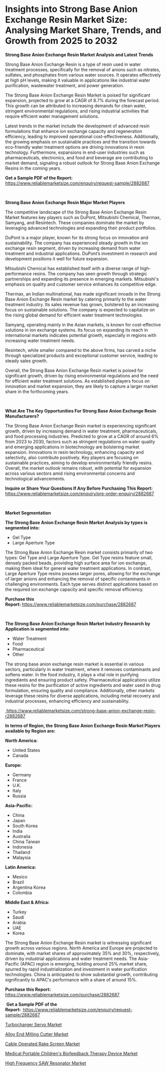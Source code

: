 <p><h1>Insights into Strong Base Anion Exchange Resin Market Size: Analysing Market Share, Trends, and Growth from 2025 to 2032</h1></p><p><strong>Strong Base Anion Exchange Resin Market Analysis and Latest Trends</strong></p>
<p><p>Strong Base Anion Exchange Resin is a type of resin used in water treatment processes, specifically for the removal of anions such as nitrates, sulfates, and phosphates from various water sources. It operates effectively at high pH levels, making it valuable in applications like industrial water purification, wastewater treatment, and power generation.</p><p>The Strong Base Anion Exchange Resin Market is poised for significant expansion, projected to grow at a CAGR of 8.7% during the forecast period. This growth can be attributed to increasing demands for clean water, stringent environmental regulations, and rising industrial activities that require efficient water management solutions. </p><p>Latest trends in the market include the development of advanced resin formulations that enhance ion exchange capacity and regeneration efficiency, leading to improved operational cost-effectiveness. Additionally, the growing emphasis on sustainable practices and the transition towards eco-friendly water treatment options are driving innovations in resin technology. Furthermore, expansions in end-user industries such as pharmaceuticals, electronics, and food and beverage are contributing to market demand, signaling a robust outlook for Strong Base Anion Exchange Resins in the coming years.</p></p>
<p><strong>Get a Sample PDF of the Report:&nbsp;</strong> <a href="https://www.reliablemarketsize.com/enquiry/request-sample/2882687?utm_campaign=2003&utm_medium=2&utm_source=Github&utm_content=ia&utm_term=13032025&utm_id=strong-base-anion-exchange-resin">https://www.reliablemarketsize.com/enquiry/request-sample/2882687</a></p>
<p>&nbsp;</p>
<p><strong>Strong Base Anion Exchange Resin Major Market Players</strong></p>
<p><p>The competitive landscape of the Strong Base Anion Exchange Resin Market features key players such as DuPont, Mitsubishi Chemical, Thermax, Samyang, and Resintech. These companies dominate the market by leveraging advanced technologies and expanding their product portfolios.</p><p>DuPont is a major player, known for its strong focus on innovation and sustainability. The company has experienced steady growth in the ion exchange resin segment, driven by increasing demand from water treatment and industrial applications. DuPont’s investment in research and development positions it well for future expansion.</p><p>Mitsubishi Chemical has established itself with a diverse range of high-performance resins. The company has seen growth through strategic partnerships and expanding its presence in emerging markets. Mitsubishi's emphasis on quality and customer service enhances its competitive edge.</p><p>Thermax, an Indian multinational, has made significant inroads in the Strong Base Anion Exchange Resin market by catering primarily to the water treatment industry. Its sales revenue has grown, bolstered by an increasing focus on sustainable solutions. The company is expected to capitalize on the rising global demand for efficient water treatment technologies.</p><p>Samyang, operating mainly in the Asian markets, is known for cost-effective solutions in ion exchange systems. Its focus on expanding its reach in international markets indicates potential growth, especially in regions with increasing water treatment needs.</p><p>Resintech, while smaller compared to the above firms, has carved a niche through specialized products and exceptional customer service, leading to steady sales growth.</p><p>Overall, the Strong Base Anion Exchange Resin market is poised for significant growth, driven by rising environmental regulations and the need for efficient water treatment solutions. As established players focus on innovation and market expansion, they are likely to capture a larger market share in the forthcoming years.</p></p>
<p>&nbsp;</p>
<p><strong>What Are The Key Opportunities For Strong Base Anion Exchange Resin Manufacturers?</strong></p>
<p><p>The Strong Base Anion Exchange Resin market is experiencing significant growth, driven by increasing demand in water treatment, pharmaceuticals, and food processing industries. Predicted to grow at a CAGR of around 6% from 2023 to 2030, factors such as stringent regulations on water quality and emerging applications in biotechnology are bolstering market expansion. Innovations in resin technology, enhancing capacity and selectivity, also contribute positively. Key players are focusing on sustainable practices, aiming to develop environmentally friendly resins. Overall, the market outlook remains robust, with potential for expansion across various sectors amid rising environmental concerns and technological advancements.</p></p>
<p><strong>Inquire or Share Your Questions If Any Before Purchasing This Report:</strong> <a href="https://www.reliablemarketsize.com/enquiry/pre-order-enquiry/2882687?utm_campaign=2003&utm_medium=2&utm_source=Github&utm_content=ia&utm_term=13032025&utm_id=strong-base-anion-exchange-resin">https://www.reliablemarketsize.com/enquiry/pre-order-enquiry/2882687</a></p>
<p>&nbsp;</p>
<p><strong>Market Segmentation</strong></p>
<p><strong>The Strong Base Anion Exchange Resin Market Analysis by types is segmented into:</strong></p>
<p><ul><li>Gel Type</li><li>Large Aperture Type</li></ul></p>
<p><p>The Strong Base Anion Exchange Resin market consists primarily of two types: Gel Type and Large Aperture Type. Gel Type resins feature small, densely packed beads, providing high surface area for ion exchange, making them ideal for general water treatment applications. In contrast, Large Aperture Type resins possess larger pores, allowing for the exchange of larger anions and enhancing the removal of specific contaminants in challenging environments. Each type serves distinct applications based on the required ion exchange capacity and specific removal efficiency.</p></p>
<p><strong>Purchase this Report:&nbsp;</strong><a href="https://www.reliablemarketsize.com/purchase/2882687?utm_campaign=2003&utm_medium=2&utm_source=Github&utm_content=ia&utm_term=13032025&utm_id=strong-base-anion-exchange-resin">https://www.reliablemarketsize.com/purchase/2882687</a></p>
<p>&nbsp;</p>
<p><strong>The Strong Base Anion Exchange Resin Market Industry Research by Application is segmented into:</strong></p>
<p><ul><li>Water Treatment</li><li>Food</li><li>Pharmaceutical</li><li>Other</li></ul></p>
<p><p>The strong base anion exchange resin market is essential in various sectors, particularly in water treatment, where it removes contaminants and softens water. In the food industry, it plays a vital role in purifying ingredients and ensuring product safety. Pharmaceutical applications utilize these resins for the purification of active ingredients and water used in drug formulation, ensuring quality and compliance. Additionally, other markets leverage these resins for diverse applications, including metal recovery and industrial processes, enhancing efficiency and sustainability.</p></p>
<p><a href="https://www.reliablemarketsize.com/strong-base-anion-exchange-resin-r2882687?utm_campaign=2003&utm_medium=2&utm_source=Github&utm_content=ia&utm_term=13032025&utm_id=strong-base-anion-exchange-resin">&nbsp;https://www.reliablemarketsize.com/strong-base-anion-exchange-resin-r2882687</a></p>
<p><strong>In terms of Region, the Strong Base Anion Exchange Resin Market Players available by Region are:</strong></p>
<p>
    <p> <strong> North America: </strong>
        <ul>
            <li>United States</li>
            <li>Canada</li>
        </ul>
        </p> 
    <p> <strong> Europe: </strong>
        <ul>
            <li>Germany</li>
            <li>France</li>
            <li>U.K.</li>
            <li>Italy</li>
            <li>Russia</li>
        </ul>
        </p> 
    <p> <strong> Asia-Pacific: </strong>
        <ul>
            <li>China</li>
            <li>Japan</li>
            <li>South Korea</li>
            <li>India</li>
            <li>Australia</li>
            <li>China Taiwan</li>
            <li>Indonesia</li>
            <li>Thailand</li>
            <li>Malaysia</li>
        </ul>
        </p> 
    <p> <strong> Latin America: </strong>
        <ul>
            <li>Mexico</li>
            <li>Brazil</li>
            <li>Argentina Korea</li>
            <li>Colombia</li>
        </ul>
        </p> 
    <p> <strong> Middle East & Africa: </strong>
        <ul>
            <li>Turkey</li>
            <li>Saudi</li>
            <li>Arabia</li>
            <li>UAE</li>
            <li>Korea</li>
        </ul>
    </p>
    </p>
<p><p>The Strong Base Anion Exchange Resin market is witnessing significant growth across various regions. North America and Europe are projected to dominate, with market shares of approximately 35% and 30%, respectively, driven by industrial applications and water treatment needs. The Asia-Pacific (APAC) region is emerging, holding around 25% market share, spurred by rapid industrialization and investment in water purification technologies. China is anticipated to show substantial growth, contributing significantly to APAC's performance with a share of around 15%.</p></p>
<p><strong>Purchase this Report: </strong><a href="https://www.reliablemarketsize.com/purchase/2882687?utm_campaign=2003&utm_medium=2&utm_source=Github&utm_content=ia&utm_term=13032025&utm_id=strong-base-anion-exchange-resin">https://www.reliablemarketsize.com/purchase/2882687</a></p>
<p>&nbsp;<strong>Get a Sample PDF of the Report:&nbsp;&nbsp;</strong><a href="https://www.reliablemarketsize.com/enquiry/request-sample/2882687?utm_campaign=2003&utm_medium=2&utm_source=Github&utm_content=ia&utm_term=13032025&utm_id=strong-base-anion-exchange-resin">https://www.reliablemarketsize.com/enquiry/request-sample/2882687</a></p>
<p><strong></strong></p>
<p><p><a href="https://github.com/mronmizoe/Market-Research-Report-List-1/blob/main/turbocharger-servo-market.md?utm_campaign=2003&utm_medium=2&utm_source=Github&utm_content=ia&utm_term=13032025&utm_id=strong-base-anion-exchange-resin">Turbocharger Servo Market</a></p><p><a href="https://github.com/janskudiony/Market-Research-Report-List-1/blob/main/alloy-end-milling-cutter-market.md?utm_campaign=2003&utm_medium=2&utm_source=Github&utm_content=ia&utm_term=13032025&utm_id=strong-base-anion-exchange-resin">Alloy End Milling Cutter Market</a></p><p><a href="https://github.com/hayasiorover/Market-Research-Report-List-1/blob/main/cable-operated-rake-screen-market.md?utm_campaign=2003&utm_medium=2&utm_source=Github&utm_content=ia&utm_term=13032025&utm_id=strong-base-anion-exchange-resin">Cable Operated Rake Screen Market</a></p><p><a href="https://github.com/makzzochil/Market-Research-Report-List-1/blob/main/medical-portable-childrens-biofeedback-therapy-device-market.md?utm_campaign=2003&utm_medium=2&utm_source=Github&utm_content=ia&utm_term=13032025&utm_id=strong-base-anion-exchange-resin">Medical Portable Children's Biofeedback Therapy Device Market</a></p><p><a href="https://github.com/gitfwelday/Market-Research-Report-List-1/blob/main/high-frequency-saw-resonator-market.md?utm_campaign=2003&utm_medium=2&utm_source=Github&utm_content=ia&utm_term=13032025&utm_id=strong-base-anion-exchange-resin">High Frequency SAW Resonator Market</a></p></p>